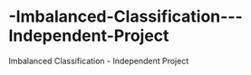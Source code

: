 # -Imbalanced-Classification---Independent-Project
 Imbalanced Classification - Independent Project
